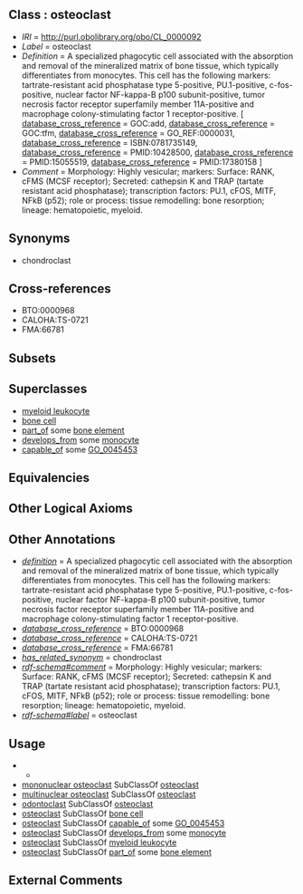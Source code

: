 
## Class : osteoclast

 * *IRI* = http://purl.obolibrary.org/obo/CL_0000092
 * *Label* = osteoclast
 * *Definition* = A specialized phagocytic cell associated with the absorption and removal of the mineralized matrix of bone tissue, which typically differentiates from monocytes. This cell has the following markers: tartrate-resistant acid phosphatase type 5-positive, PU.1-positive, c-fos-positive, nuclear factor NF-kappa-B p100 subunit-positive, tumor necrosis factor receptor superfamily member 11A-positive and macrophage colony-stimulating factor 1 receptor-positive. [ [database_cross_reference](../../ef/oboInOwl#hasDbXref.md) = GOC:add, [database_cross_reference](../../ef/oboInOwl#hasDbXref.md) = GOC:tfm, [database_cross_reference](../../ef/oboInOwl#hasDbXref.md) = GO_REF:0000031, [database_cross_reference](../../ef/oboInOwl#hasDbXref.md) = ISBN:0781735149, [database_cross_reference](../../ef/oboInOwl#hasDbXref.md) = PMID:10428500, [database_cross_reference](../../ef/oboInOwl#hasDbXref.md) = PMID:15055519, [database_cross_reference](../../ef/oboInOwl#hasDbXref.md) = PMID:17380158 ]
 * *Comment* = Morphology: Highly vesicular; markers: Surface: RANK, cFMS (MCSF receptor); Secreted: cathepsin K and TRAP (tartate resistant acid phosphatase); transcription factors: PU.1, cFOS, MITF, NFkB (p52); role or process: tissue remodelling: bone resorption; lineage: hematopoietic, myeloid.

## Synonyms

 * chondroclast

## Cross-references

 * BTO:0000968
 * CALOHA:TS-0721
 * FMA:66781

## Subsets


## Superclasses

 * [myeloid leukocyte](../../CL/66/CL_0000766.md)
 * [bone cell](../../CL/35/CL_0001035.md)
 * [part_of](../../BFO/50/BFO_0000050.md) some [bone element](../../UBERON/74/UBERON_0001474.md)
 * [develops_from](../../RO/02/RO_0002202.md) some [monocyte](../../CL/76/CL_0000576.md)
 * [capable_of](../../RO/15/RO_0002215.md) some [GO_0045453](../../GO/53/GO_0045453.md)

## Equivalencies


## Other Logical Axioms


## Other Annotations

 * *[definition](../../IAO/15/IAO_0000115.md)* = A specialized phagocytic cell associated with the absorption and removal of the mineralized matrix of bone tissue, which typically differentiates from monocytes. This cell has the following markers: tartrate-resistant acid phosphatase type 5-positive, PU.1-positive, c-fos-positive, nuclear factor NF-kappa-B p100 subunit-positive, tumor necrosis factor receptor superfamily member 11A-positive and macrophage colony-stimulating factor 1 receptor-positive.
 * *[database_cross_reference](../../ef/oboInOwl#hasDbXref.md)* = BTO:0000968
 * *[database_cross_reference](../../ef/oboInOwl#hasDbXref.md)* = CALOHA:TS-0721
 * *[database_cross_reference](../../ef/oboInOwl#hasDbXref.md)* = FMA:66781
 * *[has_related_synonym](../../ym/oboInOwl#hasRelatedSynonym.md)* = chondroclast
 * *[rdf-schema#comment](../../nt/rdf-schema#comment.md)* = Morphology: Highly vesicular; markers: Surface: RANK, cFMS (MCSF receptor); Secreted: cathepsin K and TRAP (tartate resistant acid phosphatase); transcription factors: PU.1, cFOS, MITF, NFkB (p52); role or process: tissue remodelling: bone resorption; lineage: hematopoietic, myeloid.
 * *[rdf-schema#label](../../el/rdf-schema#label.md)* = osteoclast

## Usage

 * -
 * [mononuclear osteoclast](../../CL/78/CL_0000778.md) SubClassOf [osteoclast](../../CL/92/CL_0000092.md)
 * [multinuclear osteoclast](../../CL/79/CL_0000779.md) SubClassOf [osteoclast](../../CL/92/CL_0000092.md)
 * [odontoclast](../../CL/88/CL_0000588.md) SubClassOf [osteoclast](../../CL/92/CL_0000092.md)
 * [osteoclast](../../CL/92/CL_0000092.md) SubClassOf [bone cell](../../CL/35/CL_0001035.md)
 * [osteoclast](../../CL/92/CL_0000092.md) SubClassOf [capable_of](../../RO/15/RO_0002215.md) some [GO_0045453](../../GO/53/GO_0045453.md)
 * [osteoclast](../../CL/92/CL_0000092.md) SubClassOf [develops_from](../../RO/02/RO_0002202.md) some [monocyte](../../CL/76/CL_0000576.md)
 * [osteoclast](../../CL/92/CL_0000092.md) SubClassOf [myeloid leukocyte](../../CL/66/CL_0000766.md)
 * [osteoclast](../../CL/92/CL_0000092.md) SubClassOf [part_of](../../BFO/50/BFO_0000050.md) some [bone element](../../UBERON/74/UBERON_0001474.md)

## External Comments

